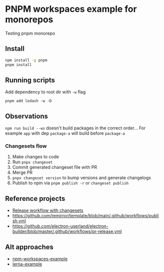 # PNPM workspaces example for monorepos

Testing pnpm monorepo

## Install

```bash
npm install -g pnpm
pnpm install
```

## Running scripts


Add dependency to root dir with `-w` flag

```
pnpm add lodash -w -D
```

## Observations

`npm run build --ws` doesn't build packages in the correct order... For example `app` with dep `package-a` will build before `package-a`

### Changesets flow

1. Make changes to code
2. Run `pnpx changeset`
3. Commit generated changeset file with PR
4. Merge PR
5. `pnpx changeset version` to bump versions and generate changelogs
6. Publish to npm via `pnpm publish -r` or `changeset publish`

## Reference projects

- [Release workflow with changesets](https://colebemis.com/release-workflow-with-changesets/)
- https://github.com/remirror/template/blob/main/.github/workflows/publish.yml
- https://github.com/electron-userland/electron-builder/blob/master/.github/workflows/pr-release.yml

## Alt approaches

- [npm-workspaces-example](https://github.com/DavidWells/npm-workspaces-example)
- [lerna-example](https://github.com/DavidWells/lerna-example)